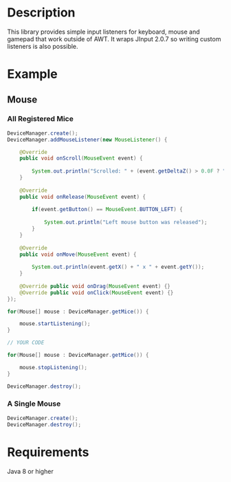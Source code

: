 # Description

This library provides simple input listeners for keyboard, mouse and gamepad that work outside of AWT.
It wraps JInput 2.0.7 so writing custom listeners is also possible.


# Example

## Mouse

### All Registered Mice

```java
DeviceManager.create();
DeviceManager.addMouseListener(new MouseListener() {

	@Override
	public void onScroll(MouseEvent event) {
		
		System.out.println("Scrolled: " + (event.getDeltaZ() > 0.0F ? "Up" : "Down"));
	}
	
	@Override
	public void onRelease(MouseEvent event) {
		
		if(event.getButton() == MouseEvent.BUTTON_LEFT) {
		
			System.out.println("Left mouse button was released");
		}
	}
	
	@Override
	public void onMove(MouseEvent event) {
		
		System.out.println(event.getX() + " x " + event.getY());
	}
	
	@Override public void onDrag(MouseEvent event) {}
	@Override public void onClick(MouseEvent event) {}
});

for(Mouse[] mouse : DeviceManager.getMice()) {

	mouse.startListening();
}

// YOUR CODE

for(Mouse[] mouse : DeviceManager.getMice()) {

	mouse.stopListening();
}

DeviceManager.destroy();
```

### A Single Mouse
```java
DeviceManager.create();
DeviceManager.destroy();
```

# Requirements

Java 8 or higher